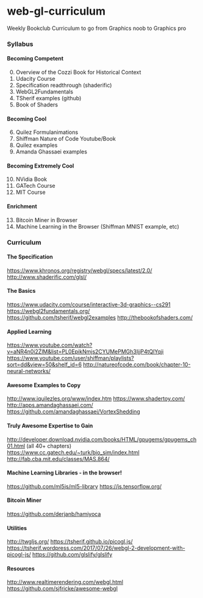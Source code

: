 # web-gl-curriculum
Weekly Bookclub Curriculum to go from Graphics noob to Graphics pro

### Syllabus

#### Becoming Competent

0) Overview of the Cozzi Book for Historical Context
1) Udacity Course
2) Specification readthrough (shaderific)
3) WebGL2Fundamentals
4) TSherif examples (github)
5) Book of Shaders

#### Becoming Cool

6) Quilez Formulanimations
7) Shiffman Nature of Code Youtube/Book
8) Quilez examples
9) Amanda Ghassaei examples

#### Becoming Extremely Cool

10) NVidia Book
11) GATech Course
12) MIT Course

#### Enrichment

13) Bitcoin Miner in Browser
14) Machine Learning in the Browser (Shiffman MNIST example, etc)

### Curriculum

#### The Specification
https://www.khronos.org/registry/webgl/specs/latest/2.0/
http://www.shaderific.com/glsl/

#### The Basics
https://www.udacity.com/course/interactive-3d-graphics--cs291
https://webgl2fundamentals.org/
https://github.com/tsherif/webgl2examples
http://thebookofshaders.com/

#### Applied Learning
https://www.youtube.com/watch?v=aNR4n0i2ZlM&list=PL0EpikNmjs2CYUMePMGh3IjjP4tQlYqji
https://www.youtube.com/user/shiffman/playlists?sort=dd&view=50&shelf_id=6
http://natureofcode.com/book/chapter-10-neural-networks/

#### Awesome Examples to Copy
http://www.iquilezles.org/www/index.htm
https://www.shadertoy.com/
http://apps.amandaghassaei.com/
https://github.com/amandaghassaei/VortexShedding

#### Truly Awesome Expertise to Gain
http://developer.download.nvidia.com/books/HTML/gpugems/gpugems_ch01.html (all 40+ chapters)
https://www.cc.gatech.edu/~turk/bio_sim/index.html
http://fab.cba.mit.edu/classes/MAS.864/

#### Machine Learning Libraries - in the browser!
https://github.com/ml5js/ml5-library
https://js.tensorflow.org/

#### Bitcoin Miner
https://github.com/derjanb/hamiyoca

#### Utilities
http://twgljs.org/
https://tsherif.github.io/picogl.js/
https://tsherif.wordpress.com/2017/07/26/webgl-2-development-with-picogl-js/
https://github.com/glslify/glslify

#### Resources
http://www.realtimerendering.com/webgl.html
https://github.com/sjfricke/awesome-webgl
